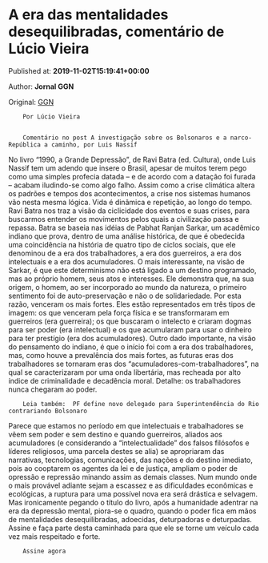 
# A era das mentalidades desequilibradas, comentário de Lúcio Vieira

Published at: **2019-11-02T15:19:41+00:00**

Author: **Jornal GGN**

Original: [GGN](https://jornalggn.com.br/opiniao/a-era-das-mentalidades-desequilibradas-comentario-de-lucio-vieira/)


        Por Lúcio Vieira
      

        Comentário no post A investigação sobre os Bolsonaros e a narco-República a caminho, por Luis Nassif
      
No livro “1990, a Grande Depressão”, de Ravi Batra (ed. Cultura), onde Luis Nassif tem um adendo que insere o Brasil, apesar de muitos terem pego como uma simples profecia datada – e de acordo com a datação foi furada – acabam iludindo-se como algo falho. Assim como a crise climática altera os padrões e tempos dos acontecimentos, a crise nos sistemas humanos vão nesta mesma lógica. Vida é dinâmica e repetição, ao longo do tempo.
Ravi Batra nos traz a visão da ciclicidade dos eventos e suas crises, para buscarmos entender os movimentos pelos quais a civilização passa e repassa. Batra se baseia nas idéias de Pabhat Ranjan Sarkar, um acadêmico indiano que prova, dentro de uma análise histórica, de que é obedecida uma coincidência na história de quatro tipo de ciclos sociais, que ele denominou de a era dos trabalhadores, a era dos guerreiros, a era dos intelectuais e a era dos acumuladores.
O mais interessante, na visão de Sarkar, é que este determinismo não está ligado a um destino programado, mas ao próprio homem, seus atos e interesses. Ele demonstra que, na sua origem, o homem, ao ser incorporado ao mundo da natureza, o primeiro sentimento foi de auto-preservação e não o de solidariedade. Por esta razão, venceram os mais fortes.
Eles estão representados em três tipos de imagem: os que venceram pela força física e se transformaram em guerreiros (era guerreira); os que buscaram o intelecto e criaram dogmas para ser poder (era intelectual) e os que acumularam para usar o dinheiro para ter prestígio (era dos acumuladores).
Outro dado importante, na visão do pensamento do indiano, é que o início foi com a era dos trabalhadores, mas, como houve a prevalência dos mais fortes, as futuras eras dos trabalhadores se tornaram eras dos “acumuladores-com-trabalhadores”, na qual se caracterizaram por uma onda libertária, mas recheada por alto índice de criminalidade e decadência moral. Detalhe: os trabalhadores nunca chegaram ao poder.

        Leia também:  PF define novo delegado para Superintendência do Rio contrariando Bolsonaro
      
Parece que estamos no período em que intelectuais e trabalhadores se vêem sem poder e sem destino e quando guerreiros, aliados aos acumuladores (e considerando a “intelectualidade” dos falsos filósofos e líderes religiosos, uma parcela destes se alia) se apropriaram das narrativas, tecnologias, comunicações, das nações e do destino imediato, pois ao cooptarem os agentes da lei e de justiça, ampliam o poder de opressão e repressão minando assim as demais classes.
Num mundo onde o mais provável adiante sejam a escassez e as dificuldades econômicas e ecológicas, a ruptura para uma possível nova era será drástica e selvagem. Mas ironicamente pegando o título do livro, após a humanidade adentrar na era da depressão mental, piora-se o quadro, quando o poder fica em mãos de mentalidades desequilibradas, adoecidas, deturpadoras e deturpadas.
Assine e faça parte desta caminhada para que ele se torne um veículo cada vez mais respeitado e forte.

        Assine agora
      
